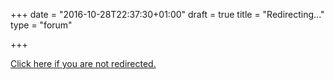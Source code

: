 +++
date = "2016-10-28T22:37:30+01:00"
draft = true
title = "Redirecting..."
type = "forum"

+++

<a href="https://forum.nottinghamtec.co.uk/">Click here if you are not redirected.</a>
